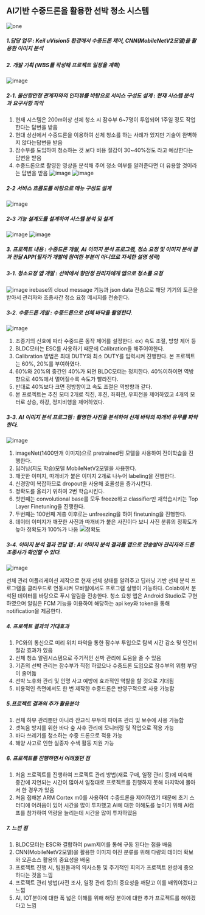 ## AI기반 수중드론을 활용한 선박 청소 시스템
![one](https://user-images.githubusercontent.com/85105917/132091960-72a2cd6a-821c-4bb1-888a-c3ed10f1050f.JPG)

##### 1.담당 업무 : Keil uVision5 환경에서 수중드론 제어, CNN(MobileNetV2모델)을 활용한 이미지 분석
##### 2. 개발 기획 (WBS를 작성해 프로젝트 일정을 계획)
![image](https://user-images.githubusercontent.com/85105917/132093714-218a252b-e344-4698-9dc2-c2d3a2e0de5d.png)
##### 2-1. 울산항만청 관계자와의 인터뷰를 바탕으로 서비스 구성도 설계 : 현재 시스템 분석과 요구사항 파악
1. 현재 시스템은 200m이상 선체 청소 시 잠수부 6~7명이 투입되어 1주일 정도 작업한다는 답변을 받음
2. 현대 상선에서 수중드론을 이용하여 선체 청소를 하는 사례가 있지만 기술이 완벽하지 않다는답변을 받음
3. 잠수부를 도입하여 청소하는 것 보다 비용 절감이 30~40%정도 라고  예상한다는 답변을 받음
4. 수중드론으로 촬영한 영상을 분석해 주어 청소 여부를 알려준다면 더 유용할 것이라는 답변을 받음
![image](https://user-images.githubusercontent.com/85105917/132093817-8ef3eb30-1949-4175-a90c-63767bfc6993.png)
![image](https://user-images.githubusercontent.com/85105917/132093898-92dc1d6b-4b54-427e-9623-d5650c156eae.png)
##### 2-2 서비스 흐름도를 바탕으로 메뉴 구성도 설계
![image](https://user-images.githubusercontent.com/85105917/132094306-08be816c-f5d9-4596-bfff-0ce828771c6f.png)
##### 2-3 기능 설계도를 설계하여 시스템 분석 및 설계
![image](https://user-images.githubusercontent.com/85105917/132094379-4ab60644-0866-4fd8-a0ba-5b323df3d151.png)
![image](https://user-images.githubusercontent.com/85105917/132094395-7eb02b6c-8468-411b-b597-f29e0b59d234.png)
##### 3. 프로젝트 내용 : 수중드론 개발, AI 이미지 분석 프로그램, 청소 요청 및 이미지 분석 결과 전달 APP(필자가 개발에 참여한 부분이 아니므로 자세한 설명 생략)
##### 3-1. 청소요청 앱 개발 : 선박에서 항만청 관리자에게 앱으로 청소를 요청
![image](https://user-images.githubusercontent.com/85105917/132098586-2517fff5-3835-40c1-aca7-a4dc5fe666c1.png)
irebase의 cloud message 기능과 json data 전송으로 해당 기기의 토큰을 받아서 관리자와 조종사간 청소 요청 메시지를 전송한다.
##### 3-2. 수중드론 개발 : 수중드론으로 선체 바닥을 촬영한다.
![image](https://user-images.githubusercontent.com/85105917/132095672-94b08a42-1dff-43eb-a708-44e1488d087a.png)
1. 조종기의 신호에 따라 수중드론 동작 제어를 설정한다. ex) 속도 조절, 방향 제어 등
2. BLDC모터는 ESC를 사용하기 때문에 Calibration을 해주어야한다.
3. Calibration 방법은 최대 DUTY와 최소 DUTY를 입력시켜 진행한다. 본 프로젝트는 60%, 20%를 부여하였다.
4. 60%와 20%의 중간인 40%가 되면 BLDC모터는 정지한다. 40%이하이면 역방향으로 40%에서 멀어질수록 속도가 빨라진다.
5. 반대로 40%보다 크면 정방향이고 속도 조절은 역방향과 같다.
6. 본 프로젝트는 추진 모터 2개로 직진, 후진, 좌회전, 우회전을 제어하였고 4개의 모터로 상승, 하강, 정지비행을 제어하였다.
##### 3-3. AI 이미지 분석 프로그램 : 촬영한 사진을 분석하여 선체 바닥의 따개비 유무를 파악한다.
![image](https://user-images.githubusercontent.com/85105917/132096320-e67d0658-bda3-458d-bc99-d000cb9a9ff6.png)
1. imageNet(1400만개 이미지)으로 pretrained된 모델을 사용하여 전이학습을 진행한다.
2. 딥러닝(지도 학습)모델 MobileNetV2모델을 사용한다.
3. 깨끗한 이미지, 따개비가 붙은 이미지 2개로 나누어 labeling을 진행한다.
4. 신경망이 복잡하므로 dropout을 사용해 효율성을 증가시킨다.
5. 정확도를 올리기 위하여 2번 학습시킨다. 
6. 첫번째는 convolutional base를 모두 freeze하고 classifier만 재학습시키는 Top Layer Finetuning을 진행한다.
7. 두번째는 100번째 계층 이후로는 unfreezing을 하여 finetuning을 진행한다.
8. 데이터 이미지가 깨끗한 사진과 따개비가 붙은 사진이다 보니 사진 분류의 정확도가 높아 정확도가 100%가 나옴
![정확도](https://user-images.githubusercontent.com/85105917/132097979-a8b99d00-8450-4365-938a-8ec9fd6d032e.JPG)
##### 3-4. 이미지 분석 결과 전달 앱 : AI 이미지 분석 결과를 앱으로 전송받아 관리자와 드론 조종사가 확인할 수 있다.
![image](https://user-images.githubusercontent.com/85105917/132098617-e8754c44-7163-4ac2-9ae7-92752c7bda36.png)

선체 관리 어플리케이션 제작으로 현재 선체 상태를 알려주고 딥러닝 기반 선체 분석 프로그램을 클라우드로 연동시켜 모바일에서도 프로그램 실행이 가능하다. Colab에서 분석된 데이터를 바탕으로 푸시 알림을 전송한다. 청소 요청 앱은 Android Studio로 구현하였으며 알림은 FCM 기능을 이용하여 해당하는 api key와 token을 통해 notification을 제공한다.
##### 4. 프로젝트 결과의 기대효과
1. PC와의 통신으로 미리 위치 파악을 통한 잠수부 투입으로 탐색 시간 감소 및 인건비 절감 효과가 있음
2. 선체 청소 알림시스템으로 주기적인 선박 관리에 도움을 줄 수 있음
3. 기존의 선박 관리는 잠수부가 직접 하였으나 수중드론 도입으로 잠수부의 위험 부담이 줄어듦
4. 선박 노후화 관리 및 인명 사고 예방에 효과적인 역할을 할 것으로 기대됨
5. 비용적인 측면에서도 한 번 제작한 수중드론은 반영구적으로 사용 가능함
##### 5.프로젝트 결과의 추가 활용분야
1. 선체 하부 관리뿐만 아니라 잔교식 부두의 파이프 관리 및 보수에 사용 가능함
2. 갯녹음 방지를 위한 바다 숲 사후 관리에 모니터링 및 작업으로 적용 가능
3. 바다 쓰레기를 청소하는 수중 드론으로 적용 가능
4. 해양 사고로 인한 실종자 수색 활동 지원 가능
##### 6. 프로젝트를 진행하면서 어려웠던 점
1. 처음 프로젝트를 진행하여 프로젝트 관리 방법(재료 구매, 일정 관리 등)에 미숙해 중간에 지연되는  시간이 많아서 일정대로 프로젝트를 진행하지 못해 마지막에 몰아서 한 경우가 있음
2. 처음 접해본 ARM Cortex m0를 사용하여 수중드론을 제어하였기 때문에 초기 스터디에 어려움이 있어 시간을 많이 투자했고 AI에 대한 이해도를 높이기 위해 AI캠프를 참가하여 역량을 늘리는데 시간을 많이 투자하였음
##### 7. 느낀 점
1. BLDC모터는 ESC와 결합하여 pwm제어를 통해 구동 된다는 점을 배움
2. CNN(MobileNetV2모델)을 활용한 이미지 이진 분류를 위해 다량의 데이터 확보와 오픈소스 활용의 중요성을 배움
3. 프로젝트 진행 시, 팀원들과의 의사소통 및 주기적인 회의가 프로젝트 완성에 중요하다는 것을 느낌
4. 프로젝트 관리 방법(사전 조사, 일정 관리 등)의 중요성을 깨닫고 이를 배워야겠다고 느낌
5. AI, IOT분야에 대한 폭 넓은 이해를 위해 해당 분야에 대한 추가 프로젝트를 해야겠다고 느낌








